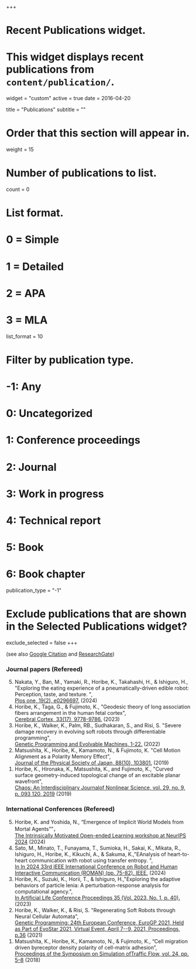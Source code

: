 +++
# Recent Publications widget.
# This widget displays recent publications from `content/publication/`.
widget = "custom"
active = true
date = 2016-04-20

title = "Publications"
subtitle = ""

# Order that this section will appear in.
weight = 15

# Number of publications to list.
count = 0

# List format.
#   0 = Simple
#   1 = Detailed
#   2 = APA
#   3 = MLA
list_format = 10

# Filter by publication type.
# -1: Any
#  0: Uncategorized
#  1: Conference proceedings
#  2: Journal
#  3: Work in progress
#  4: Technical report
#  5: Book
#  6: Book chapter
publication_type = "-1"

# Exclude publications that are shown in the Selected Publications widget?
exclude_selected = false
+++

(see also [Google Citation](https://scholar.google.co.jp/citations?user=0G8tetsAAAAJ&hl=en) and [ResearchGate](https://www.researchgate.net/profile/Kazuya_Horibe))
### Journal papers (Refereed)
<ol reversed>

  <li>Nakata, Y., Ban, M., Yamaki, R., Horibe, K., Takahashi, H., & Ishiguro, H., "Exploring the eating experience of a pneumatically-driven edible robot: Perception, taste, and texture. ", <br><a href="https://journals.plos.org/plosone/article?id=10.1371/journal.pone.0296697"> Plos one, 19(2), e0296697.</a> (2024)
  </li>

  <li>Horibe, K., Taga, G., & Fujimoto, K., "Geodesic theory of long association fibers arrangement in the human fetal cortex", <br><a href="https://academic.oup.com/cercor/article/33/17/9778/7229686?login=false"> Cerebral Cortex, 33(17), 9778-9786.</a> (2023)
  </li>

  <li>Horibe, K., Walker, K., Palm, RB., Sudhakaran, S., and Risi, S. "Severe damage recovery in evolving soft robots through differentiable programming", <br><a href="https://link.springer.com/article/10.1007/s10710-022-09433-z"> Genetic Programming and Evolvable Machines, 1-22.</a> (2022)
  </li>
  
  <li>Matsushita, K., Horibe, K., Kamamoto, N., & Fujimoto, K. "Cell Motion Alignment as a Polarity Memory Effect", <br><a href="https://journals.jps.jp/doi/abs/10.7566/JPSJ.88.103801">Journal of the Physical Society of Japan, 88(10), 103801.</a> (2019)
  </li>

  <li>Horibe, K., Hironaka, K., Matsushita, K., and Fujimoto, K., "Curved surface geometry-induced topological change of an excitable planar wavefront", <br><a href="https://aip.scitation.org/doi/10.1063/1.5108838?ai=1gvoi&mi=3ricys&af=R&feed=most-recent">Chaos: An Interdisciplinary Journalof Nonlinear Science, vol. 29, no. 9, p. 093 120, 2019</a> (2019)</li>

</ol>

### International Conferences (Refereed)
<ol reversed>
 <li> Horibe, K. and Yoshida, N., “Emergence of Implicit World Models from Mortal Agents””，<br><a href="https://arxiv.org/abs/2411.12304">The Intrinsically Motivated Open-ended Learning workshop at NeurIPS 2024</a> (2024)
 </li>

  <li>Sato, M., Minato, T., Funayama, T., Sumioka, H., Sakai, K., Mikata, R., Ishiguro, H., Horibe, K., Kikuchi, A., & Sakuma, K.,"EAnalysis of heart-to-heart communication with robot using transfer entropy. ", <br><a href="https://ieeexplore.ieee.org/abstract/document/10731462">In In 2024 33rd IEEE International Conference on Robot and Human Interactive Communication (ROMAN) (pp. 75-82). IEEE.</a> (2024)
  </li>

  <li>Horibe, K., Suzuki, K., Horii, T., & Ishiguro, H.,"Exploring the adaptive behaviors of particle lenia: A perturbation-response analysis for computational agency.", <br><a href="https://direct.mit.edu/isal/proceedings/isal2023/35/40/116889">In Artificial Life Conference Proceedings 35 (Vol. 2023, No. 1, p. 40).</a> (2023)
  </li>

  <li>Horibe, K., Walker, K., & Risi, S. "Regenerating Soft Robots through Neural Cellular Automata", <br><a href="https://arxiv.org/abs/2102.02579">Genetic Programming: 24th European Conference, EuroGP 2021, Held as Part of EvoStar 2021, Virtual Event, April 7--9, 2021, Proceedings, p.36</a> (2021)
  </li>
  
  <li>Matsushita, K., Horibe, K., Kamamoto, N., & Fujimoto, K., “Cell migration driven byreceptor density polarity of cell-matrix adhesion”,  <br><a href="http://traffic.phys.cs.is.nagoya-u.ac.jp/~mstf/pdf/mstf2018-02.pdf">Proceedings of the Symposium on Simulation ofTraffic Flow, vol. 24, pp. 5–8</a> (2018)</li>

</ol>


